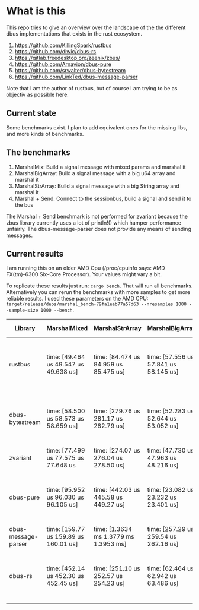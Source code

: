 # What is this
This repo tries to give an overview over the landscape of the the different dbus implementations that exists in the rust ecosystem.

1. https://github.com/KillingSpark/rustbus
1. https://github.com/diwic/dbus-rs
1. https://gitlab.freedesktop.org/zeenix/zbus/
1. https://github.com/Arnavion/dbus-pure
1. https://github.com/srwalter/dbus-bytestream
1. https://github.com/LinkTed/dbus-message-parser

Note that I am the author of rustbus, but of course I am trying to be as objectiv as possible here.

## Current state
Some benchmarks exist. I plan to add equivalent ones for the missing libs, and more kinds of benchmarks.

## The benchmarks
1. MarshalMix: Build a signal message with mixed params and marshal it
1. MarshalBigArray: Build a signal message with a big u64 array and marshal it
1. MarshalStrArray: Build a signal message with a big String array and marshal it
1. Marshal + Send: Connect to the sessionbus, build a signal and send it to the bus

The Marshal + Send benchmark is not performed for zvariant because the zbus library currently uses a lot of println!() 
which hamper performance unfairly. The dbus-message-parser does not provide any means of sending messages.

## Current results
I am running this on an older AMD Cpu (/proc/cpuinfo says: AMD FX(tm)-6300 Six-Core Processor). Your values might vary a bit.

To replicate these results just run: `cargo bench`. That will run all benchmarks. Alternatively you can rerun the benchmarks with more samples to get 
more reliable results. I used these parameters on the AMD CPU: `target/release/deps/marshal_bench-79fa1eab77a57d63 --nresamples 1000 --sample-size 1000 --bench`.

| Library             | MarshalMixed                            | MarshalStrArray                         | MarshalBigArray                         | Marshal + Send                          |
|---------------------|-----------------------------------------|-----------------------------------------|-----------------------------------------|-----------------------------------------|
| rustbus             | time:   [49.464 us 49.547 us 49.638 us] | time:   [84.474 us 84.959 us 85.475 us] | time:   [57.556 us 57.841 us 58.145 us] | time:   [477.34 us 478.94 us 480.64 us] |
| dbus-bytestream     | time:   [58.500 us 58.573 us 58.659 us] | time:   [279.76 us 281.17 us 282.79 us] | time:   [52.283 us 52.644 us 53.052 us] | time:   [401.24 us 403.00 us 404.86 us] |
| zvariant            | time:   [77.499 us 77.575 us 77.648 us  | time:   [274.07 us 276.04 us 278.50 us] | time:   [47.730 us 47.963 us 48.216 us] |                                         |
| dbus-pure           | time:   [95.952 us 96.030 us 96.105 us] | time:   [442.03 us 445.58 us 449.27 us] | time:   [23.082 us 23.232 us 23.401 us] | time:   [563.08 us 564.72 us 566.35 us] |
| dbus-message-parser | time:   [159.77 us 159.89 us 160.01 us] | time:   [1.3634 ms 1.3779 ms 1.3953 ms] | time:   [257.29 us 259.54 us 262.16 us] |                                         |
| dbus-rs             | time:   [452.14 us 452.30 us 452.45 us] | time:   [251.10 us 252.57 us 254.23 us] | time:   [62.464 us 62.942 us 63.486 us] | time:   [923.50 us 926.74 us 930.26 us] |


